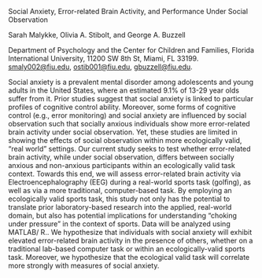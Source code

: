 ﻿Social Anxiety, Error-related Brain Activity, and Performance Under Social Observation 


Sarah Malykke, Olivia A. Stibolt, and George A. Buzzell


Department of Psychology and the Center for Children and Families, Florida International University, 11200 SW 8th St, Miami, FL 33199. smaly002@fiu.edu, ostib001@fiu.edu, gbuzzell@fiu.edu.


Social anxiety is a prevalent mental disorder among adolescents and young adults in the United States, where an estimated 9.1% of 13-29 year olds suffer from it. Prior studies suggest that social anxiety is linked to particular profiles of cognitive control ability. Moreover, some forms of cognitive control (e.g., error monitoring) and social anxiety are influenced by social observation such that socially anxious individuals show more error-related brain activity under social observation. Yet, these studies are limited in showing the effects of social observation within more ecologically valid, “real world” settings. Our current study seeks to test whether error-related brain activity, while under social observation, differs between socially anxious and non-anxious participants within an ecologically valid task context. Towards this end, we will assess error-related brain activity via Electroencephalography (EEG) during a real-world sports task (golfing), as well as via a more traditional, computer-based task. By employing an ecologically valid sports task, this study not only has the potential to translate prior laboratory-based research into the applied, real-world domain, but also has potential implications for understanding “choking under pressure” in the context of sports. Data will be analyzed using MATLAB/ R.. We hypothesize that individuals with social anxiety will exhibit elevated error-related brain activity in the presence of others, whether on a traditional lab-based computer task or within an ecologically-valid sports task. Moreover, we hypothesize that the ecological valid task will correlate more strongly with measures of social anxiety.